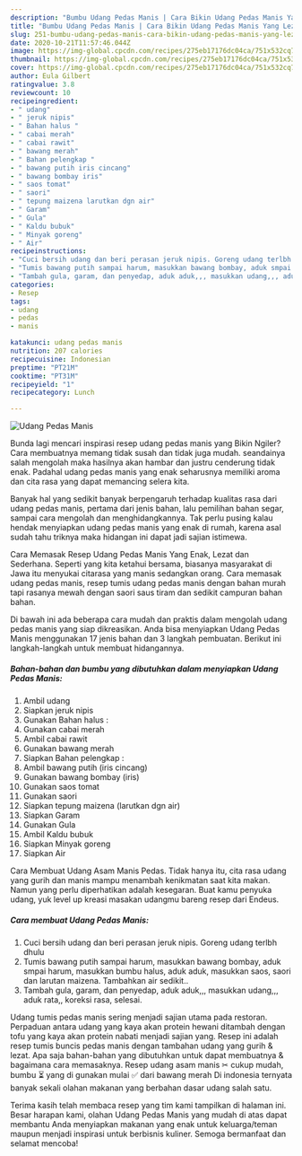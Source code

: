 ```yaml
---
description: "Bumbu Udang Pedas Manis | Cara Bikin Udang Pedas Manis Yang Lezat"
title: "Bumbu Udang Pedas Manis | Cara Bikin Udang Pedas Manis Yang Lezat"
slug: 251-bumbu-udang-pedas-manis-cara-bikin-udang-pedas-manis-yang-lezat
date: 2020-10-21T11:57:46.044Z
image: https://img-global.cpcdn.com/recipes/275eb17176dc04ca/751x532cq70/udang-pedas-manis-foto-resep-utama.jpg
thumbnail: https://img-global.cpcdn.com/recipes/275eb17176dc04ca/751x532cq70/udang-pedas-manis-foto-resep-utama.jpg
cover: https://img-global.cpcdn.com/recipes/275eb17176dc04ca/751x532cq70/udang-pedas-manis-foto-resep-utama.jpg
author: Eula Gilbert
ratingvalue: 3.8
reviewcount: 10
recipeingredient:
- " udang"
- " jeruk nipis"
- " Bahan halus "
- " cabai merah"
- " cabai rawit"
- " bawang merah"
- " Bahan pelengkap "
- " bawang putih iris cincang"
- " bawang bombay iris"
- " saos tomat"
- " saori"
- " tepung maizena larutkan dgn air"
- " Garam"
- " Gula"
- " Kaldu bubuk"
- " Minyak goreng"
- " Air"
recipeinstructions:
- "Cuci bersih udang dan beri perasan jeruk nipis. Goreng udang terlbh dhulu"
- "Tumis bawang putih sampai harum, masukkan bawang bombay, aduk smpai harum, masukkan bumbu halus, aduk aduk, masukkan saos, saori dan larutan maizena. Tambahkan air sedikit.."
- "Tambah gula, garam, dan penyedap, aduk aduk,,, masukkan udang,,, aduk rata,, koreksi rasa, selesai."
categories:
- Resep
tags:
- udang
- pedas
- manis

katakunci: udang pedas manis 
nutrition: 207 calories
recipecuisine: Indonesian
preptime: "PT21M"
cooktime: "PT31M"
recipeyield: "1"
recipecategory: Lunch

---
```



![Udang Pedas Manis](https://img-global.cpcdn.com/recipes/275eb17176dc04ca/751x532cq70/udang-pedas-manis-foto-resep-utama.jpg)

Bunda lagi mencari inspirasi resep udang pedas manis yang Bikin Ngiler? Cara membuatnya memang tidak susah dan tidak juga mudah. seandainya salah mengolah maka hasilnya akan hambar dan justru cenderung tidak enak. Padahal udang pedas manis yang enak seharusnya memiliki aroma dan cita rasa yang dapat memancing selera kita.

Banyak hal yang sedikit banyak berpengaruh terhadap kualitas rasa dari udang pedas manis, pertama dari jenis bahan, lalu pemilihan bahan segar, sampai cara mengolah dan menghidangkannya. Tak perlu pusing kalau hendak menyiapkan udang pedas manis yang enak di rumah, karena asal sudah tahu triknya maka hidangan ini dapat jadi sajian istimewa.

Cara Memasak Resep Udang Pedas Manis Yang Enak, Lezat dan Sederhana. Seperti yang kita ketahui bersama, biasanya masyarakat di Jawa itu menyukai citarasa yang manis sedangkan orang. Cara memasak udang pedas manis, resep tumis udang pedas manis dengan bahan murah tapi rasanya mewah dengan saori saus tiram dan sedikit campuran bahan bahan.


Di bawah ini ada beberapa cara mudah dan praktis dalam mengolah udang pedas manis yang siap dikreasikan. Anda bisa menyiapkan Udang Pedas Manis menggunakan 17 jenis bahan dan 3 langkah pembuatan. Berikut ini langkah-langkah untuk membuat hidangannya.

<!--inarticleads1-->

##### Bahan-bahan dan bumbu yang dibutuhkan dalam menyiapkan Udang Pedas Manis:

1. Ambil  udang
1. Siapkan  jeruk nipis
1. Gunakan  Bahan halus :
1. Gunakan  cabai merah
1. Ambil  cabai rawit
1. Gunakan  bawang merah
1. Siapkan  Bahan pelengkap :
1. Ambil  bawang putih (iris cincang)
1. Gunakan  bawang bombay (iris)
1. Gunakan  saos tomat
1. Gunakan  saori
1. Siapkan  tepung maizena (larutkan dgn air)
1. Siapkan  Garam
1. Gunakan  Gula
1. Ambil  Kaldu bubuk
1. Siapkan  Minyak goreng
1. Siapkan  Air


Cara Membuat Udang Asam Manis Pedas. Tidak hanya itu, cita rasa udang yang gurih dan manis mampu menambah kenikmatan saat kita makan. Namun yang perlu diperhatikan adalah kesegaran. Buat kamu penyuka udang, yuk level up kreasi masakan udangmu bareng resep dari Endeus. 

<!--inarticleads2-->

##### Cara membuat Udang Pedas Manis:

1. Cuci bersih udang dan beri perasan jeruk nipis. Goreng udang terlbh dhulu
1. Tumis bawang putih sampai harum, masukkan bawang bombay, aduk smpai harum, masukkan bumbu halus, aduk aduk, masukkan saos, saori dan larutan maizena. Tambahkan air sedikit..
1. Tambah gula, garam, dan penyedap, aduk aduk,,, masukkan udang,,, aduk rata,, koreksi rasa, selesai.


Udang tumis pedas manis sering menjadi sajian utama pada restoran. Perpaduan antara udang yang kaya akan protein hewani ditambah dengan tofu yang kaya akan protein nabati menjadi sajian yang. Resep ini adalah resep tumis buncis pedas manis dengan tambahan udang yang gurih &amp; lezat. Apa saja bahan-bahan yang dibutuhkan untuk dapat membuatnya &amp; bagaimana cara memasaknya. Resep udang asam manis ✂ cukup mudah, bumbu ⏳ yang di gunakan mulai ✅ dari bawang merah Di indonesia ternyata banyak sekali olahan makanan yang berbahan dasar udang salah satu. 

Terima kasih telah membaca resep yang tim kami tampilkan di halaman ini. Besar harapan kami, olahan Udang Pedas Manis yang mudah di atas dapat membantu Anda menyiapkan makanan yang enak untuk keluarga/teman maupun menjadi inspirasi untuk berbisnis kuliner. Semoga bermanfaat dan selamat mencoba!
